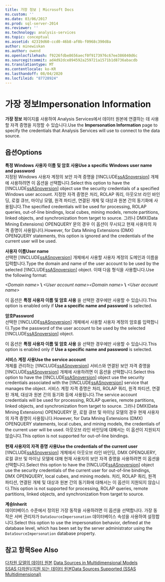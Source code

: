 ```yaml
---
title: 가장 정보 | Microsoft Docs
ms.custom: ''
ms.date: 03/06/2017
ms.prod: sql-server-2014
ms.reviewer: ''
ms.technology: analysis-services
ms.topic: conceptual
ms.assetid: 42319d60-ccd0-46b8-af0b-f0968c390d8a
author: minewiskan
ms.author: owend
ms.openlocfilehash: f9226fdbe8656aecf0f9173976c67ee386040d6c
ms.sourcegitcommit: ad4d92dce894592a259721a1571b1d8736abacdb
ms.translationtype: MT
ms.contentlocale: ko-KR
ms.lasthandoff: 08/04/2020
ms.locfileid: "87728924"
---
```

# <a name="impersonation-information"></a><span data-ttu-id="9a6e3-102">가장 정보</span><span class="sxs-lookup"><span data-stu-id="9a6e3-102">Impersonation Information</span></span>
  <span data-ttu-id="9a6e3-103">**가장 정보** 페이지를 사용하여 Analysis Services에서 데이터 원본에 연결하는 데 사용할 자격 증명을 지정할 수 있습니다.</span><span class="sxs-lookup"><span data-stu-id="9a6e3-103">Use the **Impersonation Information** page to specify the credentials that Analysis Services will use to connect to the data source.</span></span>  
  
## <a name="options"></a><span data-ttu-id="9a6e3-104">옵션</span><span class="sxs-lookup"><span data-stu-id="9a6e3-104">Options</span></span>  
 <span data-ttu-id="9a6e3-105">**특정 Windows 사용자 이름 및 암호 사용**</span><span class="sxs-lookup"><span data-stu-id="9a6e3-105">**Use a specific Windows user name and password**</span></span>  
 <span data-ttu-id="9a6e3-106">지정된 Windows 사용자 계정의 보안 자격 증명을 [!INCLUDE[ssASnoversion](../includes/ssasnoversion-md.md)] 개체에 사용하려면 이 옵션을 선택합니다.</span><span class="sxs-lookup"><span data-stu-id="9a6e3-106">Select this option to have the [!INCLUDE[ssASnoversion](../includes/ssasnoversion-md.md)] object use the security credentials of a specified Windows user account.</span></span> <span data-ttu-id="9a6e3-107">지정한 자격 증명은 처리, ROLAP 쿼리, 아웃오브 라인 바인딩, 로컬 큐브, 마이닝 모델, 원격 파티션, 연결된 개체 및 대상과 원본 간의 동기화에 사용됩니다.</span><span class="sxs-lookup"><span data-stu-id="9a6e3-107">The specified credentials will be used for processing, ROLAP queries, out-of-line bindings, local cubes, mining models, remote partitions, linked objects, and synchronization from target to source.</span></span> <span data-ttu-id="9a6e3-108">그러나 DMX(Data Mining Extensions) OPENQUERY 문의 경우 이 옵션이 무시되고 현재 사용자의 자격 증명이 사용됩니다.</span><span class="sxs-lookup"><span data-stu-id="9a6e3-108">However, for Data Mining Extensions (DMX) OPENQUERY statements, this option is ignored and the credentials of the current user will be used.</span></span>  
  
 <span data-ttu-id="9a6e3-109">**사용자 이름**</span><span class="sxs-lookup"><span data-stu-id="9a6e3-109">**User name**</span></span>  
 <span data-ttu-id="9a6e3-110">선택한 [!INCLUDE[ssASnoversion](../includes/ssasnoversion-md.md)] 개체에서 사용할 사용자 계정의 도메인과 이름을 입력합니다.</span><span class="sxs-lookup"><span data-stu-id="9a6e3-110">Type the domain and name of the user account to be used by the selected [!INCLUDE[ssASnoversion](../includes/ssasnoversion-md.md)] object.</span></span> <span data-ttu-id="9a6e3-111">이때 다음 형식을 사용합니다.</span><span class="sxs-lookup"><span data-stu-id="9a6e3-111">Use the following format:</span></span>  
  
 <span data-ttu-id="9a6e3-112">*\<Domain name>* **\\** *\<User account name>*</span><span class="sxs-lookup"><span data-stu-id="9a6e3-112">*\<Domain name>* **\\** *\<User account name>*</span></span>  
  
 <span data-ttu-id="9a6e3-113">이 옵션은 **특정 사용자 이름 및 암호 사용** 을 선택한 경우에만 사용할 수 있습니다.</span><span class="sxs-lookup"><span data-stu-id="9a6e3-113">This option is enabled only if **Use a specific name and password** is selected.</span></span>  
  
 <span data-ttu-id="9a6e3-114">**암호**</span><span class="sxs-lookup"><span data-stu-id="9a6e3-114">**Password**</span></span>  
 <span data-ttu-id="9a6e3-115">선택한 [!INCLUDE[ssASnoversion](../includes/ssasnoversion-md.md)] 개체에서 사용할 사용자 계정의 암호를 입력합니다.</span><span class="sxs-lookup"><span data-stu-id="9a6e3-115">Type the password of the user account to be used by the selected [!INCLUDE[ssASnoversion](../includes/ssasnoversion-md.md)] object.</span></span>  
  
 <span data-ttu-id="9a6e3-116">이 옵션은 **특정 사용자 이름 및 암호 사용** 을 선택한 경우에만 사용할 수 있습니다.</span><span class="sxs-lookup"><span data-stu-id="9a6e3-116">This option is enabled only if **Use a specific name and password** is selected.</span></span>  
  
 <span data-ttu-id="9a6e3-117">**서비스 계정 사용**</span><span class="sxs-lookup"><span data-stu-id="9a6e3-117">**Use the service account**</span></span>  
 <span data-ttu-id="9a6e3-118">개체를 관리하는 [!INCLUDE[ssASnoversion](../includes/ssasnoversion-md.md)] 서비스와 연결된 보안 자격 증명을 [!INCLUDE[ssASnoversion](../includes/ssasnoversion-md.md)] 개체에 사용하려면 이 옵션을 선택합니다.</span><span class="sxs-lookup"><span data-stu-id="9a6e3-118">Select this option to have the [!INCLUDE[ssASnoversion](../includes/ssasnoversion-md.md)] object use the security credentials associated with the [!INCLUDE[ssASnoversion](../includes/ssasnoversion-md.md)] service that manages the object.</span></span> <span data-ttu-id="9a6e3-119">서비스 계정 자격 증명은 처리, ROLAP 쿼리, 원격 파티션, 연결된 개체, 대상과 원본 간의 동기화 등에 사용됩니다.</span><span class="sxs-lookup"><span data-stu-id="9a6e3-119">The service account credentials will be used for processing, ROLAP queries, remote partitions, linked objects, and synchronization from target to source.</span></span> <span data-ttu-id="9a6e3-120">그러나 DMX(Data Mining Extensions) OPENQUERY 문, 로컬 큐브 및 마이닝 모델의 경우 현재 사용자의 자격 증명이 사용됩니다.</span><span class="sxs-lookup"><span data-stu-id="9a6e3-120">However, for Data Mining Extensions (DMX) OPENQUERY statements, local cubes, and mining models, the credentials of the current user will be used.</span></span> <span data-ttu-id="9a6e3-121">아웃오브 라인 바인딩에 대해서는 이 옵션이 지원되지 않습니다.</span><span class="sxs-lookup"><span data-stu-id="9a6e3-121">This option is not supported for out-of-line bindings.</span></span>  
  
 <span data-ttu-id="9a6e3-122">**현재 사용자의 자격 증명 사용**</span><span class="sxs-lookup"><span data-stu-id="9a6e3-122">**Use the credentials of the current user**</span></span>  
 <span data-ttu-id="9a6e3-123">[!INCLUDE[ssASnoversion](../includes/ssasnoversion-md.md)] 개체에서 아웃오브 라인 바인딩, DMX OPENQUERY, 로컬 큐브 및 마이닝 모델에 대해 현재 사용자의 보안 자격 증명을 사용하려면 이 옵션을 선택합니다.</span><span class="sxs-lookup"><span data-stu-id="9a6e3-123">Select this option to have the [!INCLUDE[ssASnoversion](../includes/ssasnoversion-md.md)] object use the security credentials of the current user for out-of-line bindings, DMX OPENQUERY, local cubes, and mining models.</span></span> <span data-ttu-id="9a6e3-124">처리, ROLAP 쿼리, 원격 파티션, 연결된 개체 및 대상과 원본 간의 동기화에 대해서는 이 옵션이 지원되지 않습니다.</span><span class="sxs-lookup"><span data-stu-id="9a6e3-124">This option is not supported for processing, ROLAP queries, remote partitions, linked objects, and synchronization from target to source.</span></span>  
  
 <span data-ttu-id="9a6e3-125">**계승**</span><span class="sxs-lookup"><span data-stu-id="9a6e3-125">**Inherit**</span></span>  
 <span data-ttu-id="9a6e3-126">데이터베이스 수준에서 정의된 가장 동작을 사용하려면 이 옵션을 선택합니다. 가장 동작은 서버 관리자가 `DataSourceImpersonation` 데이터베이스 속성을 사용하여 설정합니다.</span><span class="sxs-lookup"><span data-stu-id="9a6e3-126">Select this option to use the impersonation behavior, defined at the database level, which has been set by the server administrator using the `DataSourceImpersonation` database property.</span></span>  
  
## <a name="see-also"></a><span data-ttu-id="9a6e3-127">참고 항목</span><span class="sxs-lookup"><span data-stu-id="9a6e3-127">See Also</span></span>  
 <span data-ttu-id="9a6e3-128">[다차원 모델의 데이터 원본](multidimensional-models/data-sources-in-multidimensional-models.md) </span><span class="sxs-lookup"><span data-stu-id="9a6e3-128">[Data Sources in Multidimensional Models](multidimensional-models/data-sources-in-multidimensional-models.md) </span></span>  
 [<span data-ttu-id="9a6e3-129">SSAS 다차원&#41;&#40;지원 되는 데이터 원본</span><span class="sxs-lookup"><span data-stu-id="9a6e3-129">Data Sources Supported &#40;SSAS Multidimensional&#41;</span></span>](multidimensional-models/supported-data-sources-ssas-multidimensional.md)  
  
  
